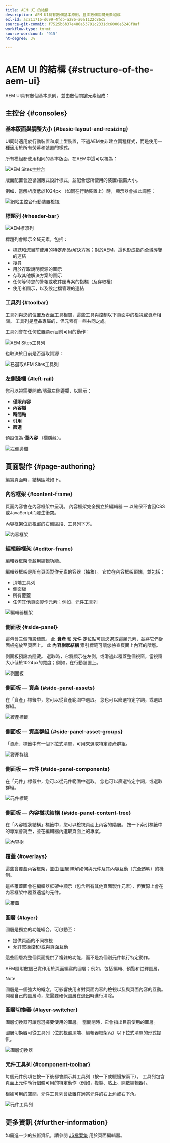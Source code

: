 ```yaml
---
title: AEM UI 的結構
description: AEM UI具有數個基本原則，且由數個關鍵元素組成
exl-id: ac211716-d699-4fdb-a286-a0a1122c86c5
source-git-commit: f7525b6b37e486a53791c2331dc6000e5248f8af
workflow-type: tm+mt
source-wordcount: '915'
ht-degree: 3%

---
```


# AEM UI 的結構 {#structure-of-the-aem-ui}

AEM UI具有數個基本原則，並由數個關鍵元素組成：

## 主控台 {#consoles}

### 基本版面與調整大小 {#basic-layout-and-resizing}

UI同時適用於行動裝置和桌上型裝置，不過AEM並非建立兩種樣式，而是使用一種適用於所有熒幕和裝置的樣式。

所有模組都使用相同的基本版面，在AEM中這可以視為：

![AEM Sites主控台](assets/ui-sites-console.png)

版面配置會遵循回應式設計樣式，並配合您所使用的裝置/視窗大小。

例如，當解析度低於1024px （如同在行動裝置上）時，顯示器會據此調整：

![網站主控台行動裝置檢視](assets/ui-sites-mobile.png)

### 標題列 {#header-bar}

![AEM標頭列](assets/ui-header-bar.png)

標題列會顯示全域元素，包括：

* 標誌和您目前使用的特定產品/解決方案；對於AEM，這也形成指向全域導覽的連結
* 搜尋
* 用於存取說明資源的圖示
* 存取其他解決方案的圖示
* 任何等待您的警報或收件匣專案的指標（及存取權）
* 使用者圖示，以及設定檔管理的連結

### 工具列 {#toolbar}

工具列與您的位置及表面工具相關，這些工具與控制以下頁面中的檢視或資產相關。 工具列是產品專屬的，但元素有一些共同之處。

工具列會在任何位置顯示目前可用的動作：

![AEM Sites工具列](assets/ui-sites-toolbar.png)

也取決於目前是否選取資源：

![已選取AEM Sites工具列](assets/ui-sites-toolbar-selected.png)

### 左側邊欄 {#left-rail}

您可以視需要開啟/隱藏左側邊欄，以顯示：

* **僅限內容**
* **內容樹**
* **時間軸**
* **引用**
* **篩選**

預設值為 **僅內容** （欄隱藏）。

![左側邊欄](assets/ui-left-rail.png)

## 頁面製作 {#page-authoring}

編寫頁面時，結構區域如下。

### 內容框架 {#content-frame}

頁面內容會在內容框架中呈現。 內容框架完全獨立於編輯器 — 以確保不會因CSS或JavaScript而發生衝突。

內容框架位於視窗的右側區段、工具列下方。

![內容框架](assets/ui-content-frame.png)

### 編輯器框架 {#editor-frame}

編輯器框架會啟用編輯功能。

編輯器框架是所有頁面製作元素的容器（抽象）。 它位在內容框架頂端，並包括：

* 頂端工具列
* 側面板
* 所有覆蓋
* 任何其他頁面製作元素；例如，元件工具列

![編輯器框架](assets/ui-editor-frame.png)

### 側面板 {#side-panel}

這包含三個預設標籤。 此 **資產** 和 **元件** 定位點可讓您選取這類元素，並將它們從面板拖放至頁面上。 此 **內容樹狀結構** 索引標籤可讓您檢查頁面上內容的階層。

側面板預設為隱藏。 選取時，它將顯示在左側，或滑過以覆蓋整個視窗，當視窗大小低於1024px的寬度；例如，在行動裝置上。

![側面板](assets/ui-side-panel.png)

### 側面板 — 資產 {#side-panel-assets}

在「資產」標籤中，您可以從資產範圍中選取。 您也可以篩選特定字詞，或選取群組。

![資產標籤](assets/ui-side-panel-assets.png)

### 側面板 — 資產群組 {#side-panel-asset-groups}

「資產」標籤中有一個下拉式清單，可用來選取特定資產群組。

![資產群組](assets/ui-side-panel-asset-groups.png)

### 側面板 — 元件 {#side-panel-components}

在「元件」標籤中，您可以從元件範圍中選取。 您也可以篩選特定字詞，或選取群組。

![元件標籤](assets/ui-side-panel-components.png)

### 側面板 — 內容樹狀結構 {#side-panel-content-tree}

在「內容樹狀結構」標籤中，您可以檢視頁面上內容的階層。 按一下索引標籤中的專案會跳至，並在編輯器內選取頁面上的專案。

![內容樹](assets/ui-side-panel-content-tree.png)

### 覆蓋 {#overlays}

這些會覆蓋內容框架，並由 [圖層](#layer) 瞭解如何與元件及其內容互動（完全透明）的機制。

這些覆蓋圖會在編輯器框架中顯示（包含所有其他頁面製作元素），但實際上會在內容框架中覆蓋適當的元件。

![覆蓋](assets/ui-overlays.png)

### 圖層 {#layer}

圖層是獨立的功能組合，可啟動至：

* 提供頁面的不同檢視
* 允許您操控和/或與頁面互動

這些圖層為整個頁面提供了複雜的功能，而不是為個別元件執行特定動作。

AEM隨附數個已實作用於頁面編寫的圖層；例如，包括編輯、預覽和註釋圖層。

>[!NOTE]
>
>圖層是一個強大的概念，可影響使用者對頁面內容的檢視以及與頁面內容的互動。 開發自己的圖層時，您需要確保圖層在退出時進行清除。

### 圖層切換器 {#layer-switcher}

圖層切換器可讓您選擇要使用的圖層。 當關閉時，它會指出目前使用的圖層。

圖層切換器可從工具列（位於視窗頂端、編輯器框架內）以下拉式清單的形式提供。

![圖層切換器](assets/ui-layer-switcher.png)

### 元件工具列 {#component-toolbar}

每個元件例項在按一下後都會顯示其工具列（按一下或緩慢按兩下）。 工具列包含頁面上元件執行個體可用的特定動作（例如，複製、貼上、開啟編輯器）。

根據可用的空間，元件工具列會放置在適當元件的右上角或右下角。

![元件工具列](assets/ui-component-toolbar.png)

## 更多資訊 {#further-information}

<!--For more details about the concepts around the touch-enabled UI, continue to the article [Concepts of the AEM Touch-Enabled UI](/help/sites-developing/touch-ui-concepts.md).-->

如需進一步的技術資訊，請參閱 [JS檔案集](https://helpx.adobe.com/experience-manager/6-5/sites/developing/using/reference-materials/jsdoc/ui-touch/editor-core/index.html) 用於頁面編輯器。
